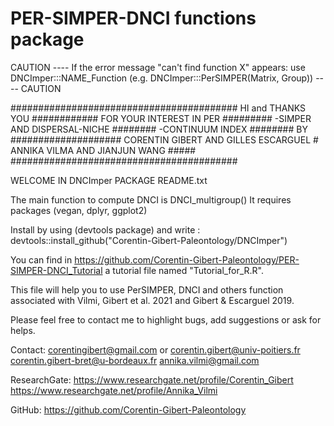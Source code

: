 # PER-SIMPER-DNCI functions package

CAUTION ---- If the error message "can't find function X" appears:
use DNCImper:::NAME_Function (e.g. DNCImper:::PerSIMPER(Matrix, Group)) ---- CAUTION

#########################################
 HI and THANKS YOU ############
 FOR YOUR INTEREST IN PER #########
 -SIMPER AND DISPERSAL-NICHE ########
      -CONTINUUM INDEX       ########
 BY ####################
 CORENTIN GIBERT AND GILLES ESCARGUEL #
 ANNIKA VILMA AND JIANJUN WANG #####
#########################################

WELCOME IN DNCImper PACKAGE README.txt

The main function to compute DNCI is DNCI_multigroup()
It requires packages (vegan, dplyr, ggplot2)

Install by using (devtools package) and write : devtools::install_github("Corentin-Gibert-Paleontology/DNCImper")


You can find in https://github.com/Corentin-Gibert-Paleontology/PER-SIMPER-DNCI_Tutorial
a tutorial file named "Tutorial_for_R.R".

This file will help you to use PerSIMPER, 
DNCI and others function associated with
Vilmi, Gibert et al. 2021 and Gibert & Escarguel 
2019. 

Please feel free to contact me to highlight
bugs, add suggestions or ask for helps.

Contact: 
corentingibert@gmail.com 
or
corentin.gibert@univ-poitiers.fr 
corentin.gibert-bret@u-bordeaux.fr
annika.vilmi@gmail.com

ResearchGate:
https://www.researchgate.net/profile/Corentin_Gibert
https://www.researchgate.net/profile/Annika_Vilmi

GitHub: 
https://github.com/Corentin-Gibert-Paleontology


